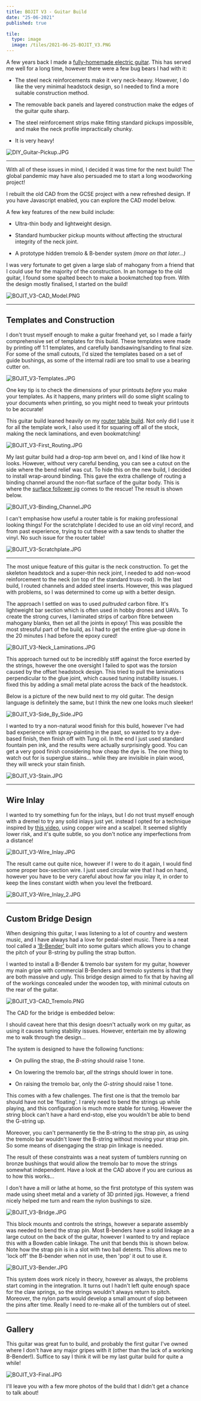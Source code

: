 ```yaml
---
title: BOJIT V3 - Guitar Build
date: "25-06-2021"
published: true

tile:
  type: image
  image: /tiles/2021-06-25-BOJIT_V3.PNG
---
```


<script>
    import CAD from "@bojit/svelte-components/widgets/CAD/CAD.svelte";

    import Gallery from "@bojit/svelte-components/widgets/Gallery/Gallery.svelte";

    let tiles = [
        {
            type: 'image',
            caption: 'Neck Carving Through Carbon Fibre',
            image: import.meta.env.VITE_IMAGE_BASE + '/posts/BOJIT_V3-Gallery_1.JPG'
        },
        {
            type: 'image',
            caption: 'Binding Glue-Up',
            image: import.meta.env.VITE_IMAGE_BASE + '/posts/BOJIT_V3-Gallery_2.JPG'
        },
        {
            type: 'image',
            caption: 'Fretboard Pinning',
            image: import.meta.env.VITE_IMAGE_BASE + '/posts/BOJIT_V3-Gallery_3.JPG'
        },
        {
            type: 'image',
            caption: 'Hardware Fitting',
            image: import.meta.env.VITE_IMAGE_BASE + '/posts/BOJIT_V3-Gallery_4.JPG'
        },
        {
            type: 'image',
            caption: 'Neck Blank Levelling',
            image: import.meta.env.VITE_IMAGE_BASE + '/posts/BOJIT_V3-Gallery_5.JPG'
        },
        {
            type: 'image',
            caption: 'F-Hole "Thinning"',
            image: import.meta.env.VITE_IMAGE_BASE + '/posts/BOJIT_V3-Gallery_6.JPG'
        },
        {
            type: 'image',
            caption: 'Old-Fashioned Resawing!',
            image: import.meta.env.VITE_IMAGE_BASE + '/posts/BOJIT_V3-Gallery_7.JPG'
        },
        {
            type: 'image',
            caption: 'Bookmatched Top',
            image: import.meta.env.VITE_IMAGE_BASE + '/posts/BOJIT_V3-Gallery_8.JPG'
        },
        {
            type: 'image',
            caption: 'Neck Pocket Routing',
            image: import.meta.env.VITE_IMAGE_BASE + '/posts/BOJIT_V3-Gallery_9.JPG'
        },
        {
            type: 'image',
            caption: 'Setting Neck Joint',
            image: import.meta.env.VITE_IMAGE_BASE + '/posts/BOJIT_V3-Gallery_10.JPG'
        },
        {
            type: 'image',
            caption: 'My Workshop!',
            image: import.meta.env.VITE_IMAGE_BASE + '/posts/BOJIT_V3-Gallery_11.JPG'
        },
        {
            type: 'image',
            caption: 'Finished Build',
            image: import.meta.env.VITE_IMAGE_BASE + '/posts/BOJIT_V3-Gallery_12.JPG'
        },
        {
            type: 'image',
            caption: 'Headstock Design',
            image: import.meta.env.VITE_IMAGE_BASE + '/posts/BOJIT_V3-Gallery_13.JPG'
        },
        {
            type: 'image',
            caption: 'Back of Headstock',
            image: import.meta.env.VITE_IMAGE_BASE + '/posts/BOJIT_V3-Gallery_14.JPG'
        }
    ];
</script>

A few years back I made a [fully-homemade electric guitar](/projects/DIY_Guitar). This has served me well for a long time, however there were a few bug bears I had with it:

- The steel neck reinforcements make it very neck-heavy. However, I do like the very minimal headstock design, so I needed to find a more suitable construction method.

- The removable back panels and layered construction make the edges of the guitar quite sharp.

- The steel reinforcement strips make fitting standard pickups impossible, and make the neck profile impractically chunky.

- It is very heavy!

![DIY_Guitar-Pickup.JPG]({import.meta.env.VITE_IMAGE_BASE}/posts/DIY_Guitar-Pickup.JPG)

---

With all of these issues in mind, I decided it was time for the next build! The global pandemic may have also persuaded me to start a long woodworking project!

I rebuilt the old CAD from the GCSE project with a new refreshed design. If you have Javascript enabled, you can explore the CAD model below.

<CAD geometry="https://cdn.bojit.org/files/glb/BOJIT_V3.glb"
     aspect="16:10" />

A few key features of the new build include:

- Ultra-thin body and lightweight design.

- Standard humbucker pickup mounts without affecting the structural integrity of the neck joint.

- A prototype hidden tremolo & B-bender system *(more on that later...)*

I was very fortunate to get given a large slab of mahogany from a friend that I could use for the majority of the construction. In an homage to the old guitar, I found some spalted beech to make a bookmatched top from. With the design mostly finalised, I started on the build!

![BOJIT_V3-CAD_Model.PNG]({import.meta.env.VITE_IMAGE_BASE}/posts/BOJIT_V3-CAD_Model.PNG)

---

## Templates and Construction

I don't trust myself enough to make a guitar freehand yet, so I made a fairly comprehensive set of templates for this build. These templates were made by printing off 1:1 templates, and carefully bandsawing/sanding to final size. For some of the small cutouts, I'd sized the templates based on a set of guide bushings, as some of the internal radii are too small to use a bearing cutter on.

![BOJIT_V3-Templates.JPG]({import.meta.env.VITE_IMAGE_BASE}/posts/BOJIT_V3-Templates.JPG)

One key tip is to check the dimensions of your printouts *before* you make your templates. As it happens, many printers will do some slight scaling to your documents when printing, so you might need to tweak your printouts to be accurate!

This guitar build leaned heavily on my [router table build](/projects/Router_Table). Not only did I use it for all the template work, I also used it for squaring off all of the stock, making the neck laminations, and even bookmatching!

![BOJIT_V3-First_Routing.JPG]({import.meta.env.VITE_IMAGE_BASE}/posts/BOJIT_V3-First_Routing.JPG)

My last guitar build had a drop-top arm bevel on, and I kind of like how it looks. However, without very careful bending, you can see a cutout on the side where the bend relief was cut. To hide this on the new build, I decided to install wrap-around binding. This gave the extra challenge of routing a binding channel around the non-flat surface of the guitar body. This is where the [surface follower jig](/projects/Router_Table#follower-jig) comes to the rescue! The result is shown below.

![BOJIT_V3-Binding_Channel.JPG]({import.meta.env.VITE_IMAGE_BASE}/posts/BOJIT_V3-Binding_Channel.JPG)

I can't emphasise how useful a router table is for making professional looking things! For the scratchplate I decided to use an old vinyl record, and from past experience, trying to cut these with a saw tends to shatter the vinyl. No such issue for the router table!

![BOJIT_V3-Scratchplate.JPG]({import.meta.env.VITE_IMAGE_BASE}/posts/BOJIT_V3-Scratchplate.JPG)

---

The most unique feature of this guitar is the neck construction. To get the skeleton headstock and a super-thin neck joint, I needed to add non-wood reinforcement to the neck (on top of the standard truss-rod). In the last build, I routed channels and added steel inserts. However, this was plagued with problems, so I was determined to come up with a better design.

The approach I settled on was to used *pultruded* carbon fibre. It's lightweight bar section which is often used in hobby drones and UAVs. To create the strong curves, I laminated strips of carbon fibre between mahogany blanks, then set all the joints in epoxy! This was possible the most stressful part of the build, as I had to get the entire glue-up done in the 20 minutes I had before the epoxy cured!

![BOJIT_V3-Neck_Laminations.JPG]({import.meta.env.VITE_IMAGE_BASE}/posts/BOJIT_V3-Neck_Laminations.JPG)

This approach turned out to be incredibly stiff against the force exerted by the strings, however the one oversight I failed to spot was the *torsion* caused by the offset headstock design. This tried to pull the laminations perpendicular to the glue joint, which caused tuning instability issues. I fixed this by adding a small metal plate across the back of the headstock.

Below is a picture of the new build next to my old guitar. The design language is definitely the same, but I think the new one looks much sleeker!

![BOJIT_V3-Side_By_Side.JPG]({import.meta.env.VITE_IMAGE_BASE}/posts/BOJIT_V3-Side_By_Side.JPG)

I wanted to try a non-natural wood finish for this build, however I've had bad experience with spray-painting in the past, so wanted to try a dye-based finish, then finish off with Tung oil. In the end I just used standard fountain pen ink, and the results were actually surprisingly good. You can get a very good finish considering how cheap the dye is. The one thing to watch out for is superglue stains... while they are invisible in plain wood, they will wreck your stain finish.

![BOJIT_V3-Stain.JPG]({import.meta.env.VITE_IMAGE_BASE}/posts/BOJIT_V3-Stain.JPG)

---

## Wire Inlay

I wanted to try something fun for the inlays, but I do not trust myself enough with a dremel to try any solid inlays just yet. instead I opted for a technique inspired by [this video](https://www.youtube.com/watch?v=arWUZ4Gdcvs), using copper wire and a scalpel. It seemed slightly lower risk, and it's quite subtle, so you don't notice any imperfections from a distance!

![BOJIT_V3-Wire_Inlay.JPG]({import.meta.env.VITE_IMAGE_BASE}/posts/BOJIT_V3-Wire_Inlay.JPG)

The result came out quite nice, however if I were to do it again, I would find some proper box-section wire. I just used circular wire that I had on hand, however you have to be very careful about how far you inlay it, in order to keep the lines constant width when you level the fretboard.

![BOJIT_V3-Wire_Inlay_2.JPG]({import.meta.env.VITE_IMAGE_BASE}/posts/BOJIT_V3-Wire_Inlay_2.JPG)

---

## Custom Bridge Design

When designing this guitar, I was listening to a lot of country and western music, and I have always had a love for pedal-steel music. There is a neat tool called a ['B-Bender'](https://www.youtube.com/watch?v=Z8RPjjpbZhA) built into some guitars which allows you to change the pitch of your B-string by pulling the strap button.

I wanted to install a B-Bender & tremolo bar system for my guitar, however my main gripe with commercial B-Benders and tremolo systems is that they are both massive and ugly. This bridge design aimed to fix that by having all of the workings concealed under the wooden top, with minimal cutouts on the rear of the guitar.

![BOJIT_V3-CAD_Tremolo.PNG]({import.meta.env.VITE_IMAGE_BASE}/posts/BOJIT_V3-CAD_Tremolo.PNG)

The CAD for the bridge is embedded below:

<CAD geometry="https://cdn.bojit.org/files/glb/Tremolo_Bridge.glb"
     aspect="16:10" />

I should caveat here that this design doesn't actually work on my guitar, as using it causes tuning stability issues. However, entertain me by allowing me to walk through the design...

The system is designed to have the following functions:

- On pulling the strap, the *B-string* should raise 1 tone.

- On lowering the tremolo bar, *all* the strings should lower in tone.

- On raising the tremolo bar, only the *G-string* should raise 1 tone.

This comes with a few challenges. The first one is that the tremolo bar should have not be 'floating'. I rarely need to bend the strings up while playing, and this configuration is much more stable for tuning. However the string block can't have a hard end-stop, else you wouldn't be able to bend the G-string up.

Moreover, you can't permanently tie the B-string to the strap pin, as using the tremolo bar wouldn't lower the B-string without moving your strap pin. So some means of disengaging the strap pin linkage is needed.

The result of these constraints was a neat system of tumblers running on bronze bushings that would allow the tremolo bar to move the strings somewhat independent. Have a look at the CAD above if you are curious as to how this works...

I don't have a mill or lathe at home, so the first prototype of this system was made using sheet metal and a variety of 3D printed jigs. However, a friend nicely helped me turn and ream the nylon bushings to size.

![BOJIT_V3-Bridge.JPG]({import.meta.env.VITE_IMAGE_BASE}/posts/BOJIT_V3-Bridge.JPG)

This block mounts and controls the strings, however a separate assembly was needed to bend the strap pin. Most B-benders have a solid linkage an a large cutout on the back of the guitar, however I wanted to try and replace this with a Bowden cable linkage. The unit that bends this is shown below. Note how the strap pin is in a slot with two ball detents. This allows me to 'lock off' the B-bender when not in use, then 'pop' it out to use it.

![BOJIT_V3-Bender.JPG]({import.meta.env.VITE_IMAGE_BASE}/posts/BOJIT_V3-Bender.JPG)

This system does work nicely in theory, however as always, the problems start coming in the integration. It turns out I hadn't left quite enough space for the claw springs, so the strings wouldn't always return to pitch. Moreover, the nylon parts would develop a small amount of slop between the pins after time. Really I need to re-make all of the tumblers out of steel.

---

## Gallery

This guitar was great fun to build, and probably the first guitar I've owned where I don't have any major gripes with it (other than the lack of a working B-Bender!). Suffice to say I think it will be my last guitar build for quite a while!

![BOJIT_V3-Final.JPG]({import.meta.env.VITE_IMAGE_BASE}/posts/BOJIT_V3-Final.JPG)

I'll leave you with a few more photos of the build that I didn't get a chance to talk about!

<Gallery tiles={[...tiles]}/>

